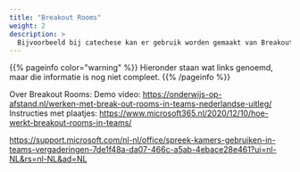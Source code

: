 ```yaml
---
title: "Breakout Rooms"
weight: 2
description: >
  Bijvoorbeeld bij catechese kan er gebruik worden gemaakt van Breakout Rooms (Spreek kamers)
---
```


{{% pageinfo color="warning" %}}
Hieronder staan wat links genoemd, maar die informatie is nog niet compleet.
{{% /pageinfo %}}

Over Breakout Rooms:
Demo video:
https://onderwijs-op-afstand.nl/werken-met-break-out-rooms-in-teams-nederlandse-uitleg/
Instructies met plaatjes:
https://www.microsoft365.nl/2020/12/10/hoe-werkt-breakout-rooms-in-teams/

https://support.microsoft.com/nl-nl/office/spreek-kamers-gebruiken-in-teams-vergaderingen-7de1f48a-da07-466c-a5ab-4ebace28e461?ui=nl-NL&rs=nl-NL&ad=NL


